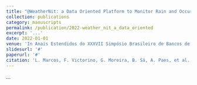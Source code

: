 ```yaml
---
title: "@WeatherNit: a Data Oriented Platform to Monitor Rain and Occurrence of Climate Events"
collection: publications
category: manuscripts
permalink: /publication/2022-weather_nit_a_data_oriented
excerpt: '...'
date: 2022-01-01
venue: 'In Anais Estendidos do XXXVII Simpósio Brasileiro de Bancos de Dados (pp. 209‑214). SBC'
slidesurl: '#'
paperurl: '#'
citation: 'L. Marcos, F. Victorino, G. Moreira, B. Sá, A. Paes, et al.'
---
```


...